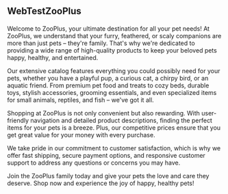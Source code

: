 ## WebTestZooPlus

#### 


Welcome to ZooPlus, your ultimate destination for all your pet needs! At ZooPlus, we understand that your furry, feathered, or scaly companions are more than just pets – they're family. That's why we're dedicated to providing a wide range of high-quality products to keep your beloved pets happy, healthy, and entertained.

Our extensive catalog features everything you could possibly need for your pets, whether you have a playful pup, a curious cat, a chirpy bird, or an aquatic friend. From premium pet food and treats to cozy beds, durable toys, stylish accessories, grooming essentials, and even specialized items for small animals, reptiles, and fish – we've got it all.

Shopping at ZooPlus is not only convenient but also rewarding. With user-friendly navigation and detailed product descriptions, finding the perfect items for your pets is a breeze. Plus, our competitive prices ensure that you get great value for your money with every purchase.

We take pride in our commitment to customer satisfaction, which is why we offer fast shipping, secure payment options, and responsive customer support to address any questions or concerns you may have.

Join the ZooPlus family today and give your pets the love and care they deserve. Shop now and experience the joy of happy, healthy pets!